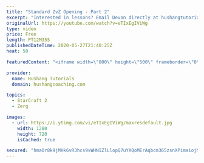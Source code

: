 ```yaml
---
title: "Standard ZvZ Opening - Part 2"
excerpt: "Interested in lessons? Email Devon directly at hushangtutorials@outlook.com ------------------------------------------------------------------------------------------------------- Want to support HuShang Tutorials directly? Patreon is a website where you can contribute a monthly donation that will help"
originalUrl: https://youtube.com/watch?v=eTIxEgIViWg
type: video
price: Free
length: PT12M35S
publishedDateTime: 2020-05-27T21:40:25Z
heat: 50

featuredContent: "<iframe width=\"800\" height=\"500\" frameborder=\"0\" src=\"https://www.youtube.com/embed/eTIxEgIViWg\" allow=\"accelerometer; autoplay; encrypted-media; gyroscope; picture-in-picture\" allowfullscreen></iframe>"

provider:
  name: HuShang Tutorials
  domain: hushangcoaching.com

topics:
  - StarCraft 2
  - Zerg

images:
  - url: https://i.ytimg.com/vi/eTIxEgIViWg/maxresdefault.jpg
    width: 1280
    height: 720
    isCached: true

secured: "hmaOr8k9jMHk6vR3hcs9vWHNIZlLlopQ7uYXQoMErAqbcm365zsnXPimaiojMUJh6Ja6Aufh1VoFX2tL3IDd2S+aQpEA2VQtNM0xEOVUR07qvflJG//zYR/eAVtU8yBBt15HHJlGHgfnzlD+gdpyuIf9dva4gXtEDdSKQ59nSCuslJ9oT3wvowplrwtlxFpcpOQ6UdE3Tc6Ul8Ycs3tr0jbHpVgFMQaoVwLbwBm7XP1Mja3O9XiQYThWCWXr/tCD5iRpUvARFXUwwmr3SGFL9Cw+xFdyKlQh2eIinlIDYhk9Le4OHiftl2l9JpSSeUFYlCqroJJjuSJ/55ggPBxPR+QAIrHgSDbAJE+JoqYVXGu6nJ6zfDNqwYHxhuisATtndDQVtOZn82qMVR1dMKn4bAgK5OJxDwFkSKsVqYi80d0=;JnE3n7eJ214oQ4r4hrX7SA=="
---
```



